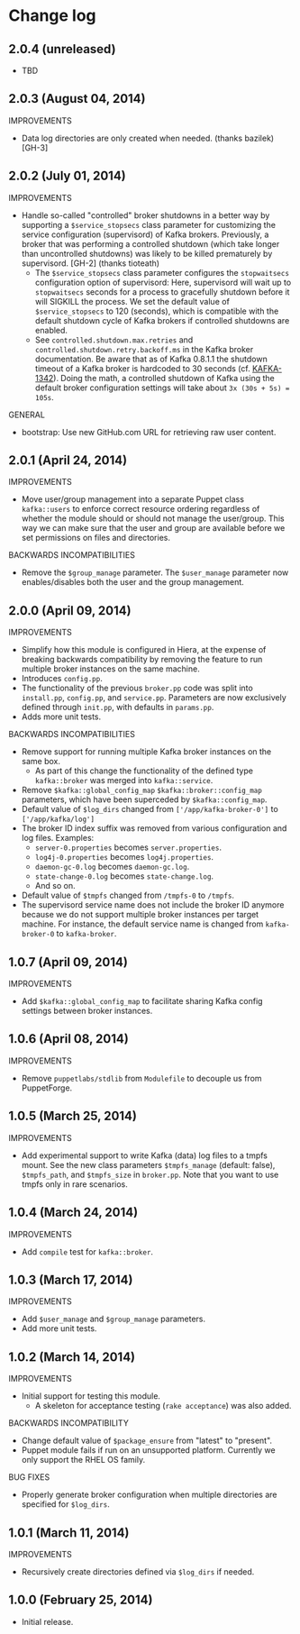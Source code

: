 # Change log

## 2.0.4 (unreleased)

* TBD


## 2.0.3 (August 04, 2014)

IMPROVEMENTS

* Data log directories are only created when needed. (thanks bazilek) [GH-3]


## 2.0.2 (July 01, 2014)

IMPROVEMENTS

* Handle so-called "controlled" broker shutdowns in a better way by supporting a `$service_stopsecs` class parameter for
  customizing the service configuration (supervisord) of Kafka brokers.  Previously, a broker that was performing a
  controlled shutdown (which take longer than uncontrolled shutdowns) was likely to be killed prematurely by
  supervisord. [GH-2] (thanks tioteath)
    * The `$service_stopsecs` class parameter configures the `stopwaitsecs` configuration option of supervisord:
      Here, supervisord will wait up to `stopwaitsecs` seconds for a process to gracefully shutdown before it will
      SIGKILL the process.  We set the default value of `$service_stopsecs` to 120 (seconds), which is compatible with
      the default shutdown cycle of Kafka brokers if controlled shutdowns are enabled.
    * See `controlled.shutdown.max.retries` and `controlled.shutdown.retry.backoff.ms` in the Kafka broker
      documentation.  Be aware that as of Kafka 0.8.1.1 the shutdown timeout of a Kafka broker is hardcoded to 30
      seconds (cf. [KAFKA-1342](https://issues.apache.org/jira/browse/KAFKA-1342)).  Doing the math, a controlled
      shutdown of Kafka using the default broker configuration settings will take about `3x (30s + 5s) = 105s`.

GENERAL

* bootstrap: Use new GitHub.com URL for retrieving raw user content.


## 2.0.1 (April 24, 2014)

IMPROVEMENTS

* Move user/group management into a separate Puppet class `kafka::users` to enforce correct resource ordering
  regardless of whether the module should or should not manage the user/group.  This way we can make sure that the user
  and group are available before we set permissions on files and directories.

BACKWARDS INCOMPATIBILITIES

* Remove the `$group_manage` parameter.  The `$user_manage` parameter now enables/disables both the user and the group
  management.


## 2.0.0 (April 09, 2014)

IMPROVEMENTS

* Simplify how this module is configured in Hiera, at the expense of breaking backwards compatibility by removing the
  feature to run multiple broker instances on the same machine.
* Introduces `config.pp`.
* The functionality of the previous `broker.pp` code was split into `install.pp`, `config.pp`, and `service.pp`.
  Parameters are now exclusively defined through `init.pp`, with defaults in `params.pp`.
* Adds more unit tests.

BACKWARDS INCOMPATIBILITIES

* Remove support for running multiple Kafka broker instances on the same box.
    * As part of this change the functionality of the defined type `kafka::broker` was merged into `kafka::service`.
* Remove `$kafka::global_config_map` `$kafka::broker::config_map` parameters, which have been superceded by
  `$kafka::config_map`.
* Default value of `$log_dirs` changed from `['/app/kafka-broker-0']` to `['/app/kafka/log']`
* The broker ID index suffix was removed from various configuration and log files.  Examples:
    * `server-0.properties` becomes `server.properties`.
    * `log4j-0.properties` becomes `log4j.properties`.
    * `daemon-gc-0.log` becomes `daemon-gc.log`.
    * `state-change-0.log` becomes `state-change.log`.
    * And so on.
* Default value of `$tmpfs` changed from `/tmpfs-0` to `/tmpfs`.
* The supervisord service name does not include the broker ID anymore because we do not support multiple broker
  instances per target machine.  For instance, the default service name is changed from `kafka-broker-0` to
  `kafka-broker`.


## 1.0.7 (April 09, 2014)

IMPROVEMENTS

* Add `$kafka::global_config_map` to facilitate sharing Kafka config settings between broker instances.


## 1.0.6 (April 08, 2014)

IMPROVEMENTS

* Remove `puppetlabs/stdlib` from `Modulefile` to decouple us from PuppetForge.


## 1.0.5 (March 25, 2014)

IMPROVEMENTS

* Add experimental support to write Kafka (data) log files to a tmpfs mount.  See the new class parameters
  `$tmpfs_manage` (default: false), `$tmpfs_path`, and `$tmpfs_size` in `broker.pp`.  Note that you want to use tmpfs
  only in rare scenarios.


## 1.0.4 (March 24, 2014)

IMPROVEMENTS

* Add `compile` test for `kafka::broker`.


## 1.0.3 (March 17, 2014)

IMPROVEMENTS

* Add `$user_manage` and `$group_manage` parameters.
* Add more unit tests.


## 1.0.2 (March 14, 2014)

IMPROVEMENTS

* Initial support for testing this module.
    * A skeleton for acceptance testing (`rake acceptance`) was also added.

BACKWARDS INCOMPATIBILITY

* Change default value of `$package_ensure` from "latest" to "present".
* Puppet module fails if run on an unsupported platform.  Currently we only support the RHEL OS family.

BUG FIXES

* Properly generate broker configuration when multiple directories are specified for `$log_dirs`.


## 1.0.1 (March 11, 2014)

IMPROVEMENTS

* Recursively create directories defined via `$log_dirs` if needed.


## 1.0.0 (February 25, 2014)

* Initial release.

